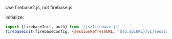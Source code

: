 Use firebase2.js, not firebase.js.

Initialize:

```js
import {firebaseInit, auth} from '/js/firebase.js'
firebaseInit(firebaseConfig, {sessionRefreshURL: '${d.apiURL}/v1/session'})
```
